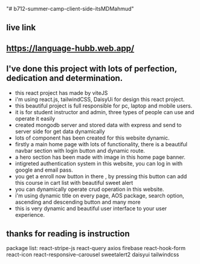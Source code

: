 "# b712-summer-camp-client-side-itsMDMahmud" 
## live link
## https://language-hubb.web.app/
## I've done this project with lots of perfection, dedication and determination.
* this react project has made by viteJS
* i'm using react.js, tailwindCSS, DaisyUi for design this react project.
* this beautiful project is full responsible for pc, laptop and mobile users.
* it is for student instructor and admin, three types of people can use and operate it easily
* created mongodb server and stored data with express and send to server side for get data dynamically
* lots of component has been created for this website dynamic.
* firstly a main home page with lots of functionality, there is a beautiful navbar section with login button and dynamic route.
* a hero section has been made with image in this home page banner.
* intigreted authentication system in this website, you can log in with google and email pass.
* you get a enroll now button in there , by pressing this button can add this course in cart list with beautiful sweet alert
* you can dynamically operate crud operation in this website.
* i'm using dynamic title on every page, AOS package, search option, ascending and descending button and many more
* this is very dynamic and beautiful user interface to your user experience.
## thanks for reading is instruction

package list:
react-stripe-js
react-query
axios
firebase
react-hook-form
react-icon
react-responsive-carousel
sweetalert2
daisyui
tailwindcss